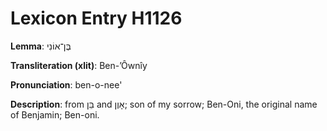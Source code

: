 # Lexicon Entry H1126

**Lemma**: בֶּן־אוֹנִי

**Transliteration (xlit)**: Ben-ʼÔwnîy

**Pronunciation**: ben-o-nee'

**Description**:
from בֵּן and אָוֶן; son of my sorrow; Ben-Oni, the original name of Benjamin; Ben-oni.

